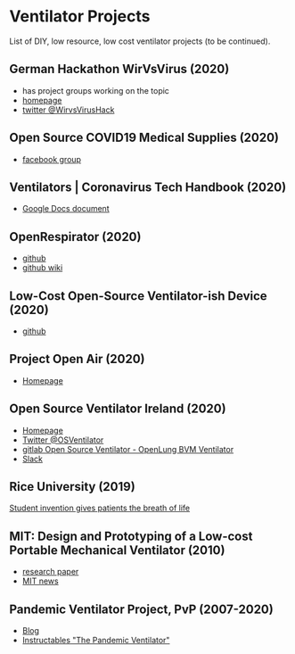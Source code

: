 # Ventilator Projects
List of DIY, low resource, low cost ventilator projects (to be continued).

## German Hackathon WirVsVirus (2020)
* has project groups working on the topic
* [homepage](https://wirvsvirushackathon.org/)
* [twitter @WirvsVirusHack](https://twitter.com/WirvsVirusHack)

## Open Source COVID19 Medical Supplies (2020)
* [facebook group](https://www.facebook.com/groups/opensourcecovid19medicalsupplies/?ref=group_header)

## Ventilators | Coronavirus Tech Handbook (2020)
* [Google Docs document](https://coronavirustechhandbook.com/ventilators)

## OpenRespirator (2020)
* [github](https://github.com/brentjackson/OpenRespirator)
* [github wiki](https://github.com/brentjackson/OpenRespirator/wiki)

## Low-Cost Open-Source Ventilator-ish Device (2020)
* [github](https://github.com/jcl5m1/ventilator)

## Project Open Air (2020)
* [Homepage](https://www.projectopenair.org/)

## Open Source Ventilator Ireland (2020)
* [Homepage](https://opensourceventilator.ie/)
* [Twitter @OSVentilator](https://twitter.com/OSVentilator)
* [gitlab Open Source Ventilator - OpenLung BVM Ventilator](https://gitlab.com/TrevorSmale/OSV-OpenLung)
* [Slack](https://osventilator.slack.com)

## Rice University (2019)
[Student invention gives patients the breath of life](https://news.rice.edu/2019/05/01/student-invention-gives-patients-the-breath-of-life-2/)

## MIT: Design and Prototyping of a Low-cost Portable Mechanical Ventilator (2010)
* [research paper](https://web.mit.edu/2.75/projects/DMD_2010_Al_Husseini.pdf)
* [MIT news](http://news.mit.edu/2010/itw-ventilator-0715)

## Pandemic Ventilator Project, PvP (2007-2020)
* [Blog](https://panvent.blogspot.com/)
* [Instructables "The Pandemic Ventilator"](https://www.instructables.com/id/The-Pandemic-Ventilator/)
